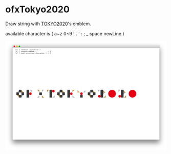 ofxTokyo2020
================

Draw string with [TOKYO2020](https://tokyo2020.jp/)'s emblem.

available character is ( a~z 0~9 ! . ' : ; _ space newLine )

![screen](screenshot.png)

